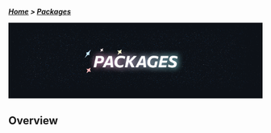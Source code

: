 ***[Home](https://github.com/CitronLabs/ExtraC/tree/dev) > [Packages](https://github.com/CitronLabs/ExtraC/tree/dev/lib)***

<p align="center">
 <img src="https://github.com/CitronLabs/CitronLabs-SDK/blob/main/__media/ExtraC-Packages-Banner_1x.png">
</p>

## Overview
